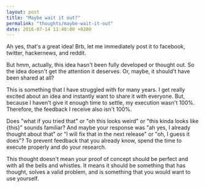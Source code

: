 ```yaml
---
layout: post
title: "Maybe wait it out?"
permalink: "thoughts/maybe-wait-it-out"
date: 2016-07-14 11:40:00 +0200
---
```


Ah yes, that's a great idea! Brb, let me immediately post it to facebook,
twitter, hackernews, and reddit.

But hmm, actually, this idea hasn't been fully developed or thought out. So the idea
doesn't get the attention it deserves. Or, maybe, it should't have been shared at all?

This is something that I have struggled with for many years. I get really excited
about an idea and instantly want to share it with everyone. But, because I haven't
give it enough time to settle, my execution wasn't 100%. Therefore, the feedback
I receive also isn't 100%.

Does "what if you tried that" or "oh this looks weird" or "this kinda looks like {this}" sounds familiar? And maybe
your response was "ah yes, I already thought about that" or "I will fix that in the next release" or "oh, I guess it does"?
To prevent feedback that you already know, spend the time to execute properly and do your research.

This thought doesn't mean your proof of concept should be perfect and with all
the bells and whistles. It means it should be something that has thought, solves a
valid problem, and is something that you would want to use yourself.
